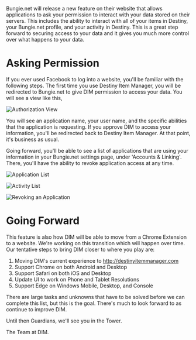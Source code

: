 Bungie.net will release a new feature on their website that allows applications to ask your permission to interact with your data stored on their servers.  This includes the ability to interact with all of your items in Destiny, your Bungie.net profile, and your activity in Destiny.  This is a great step forward to securing access to your data and it gives you much more control over what happens to your data.

# Asking Permission

If you ever used Facebook to log into a website, you'll be familiar with the following steps.  The first time you use Destiny Item Manager, you will be redirected to Bungie.net to give DIM permission to access your data. You will see a view like this,

![Authorization View](http://i.imgur.com/1jRRIuZ.png)

You will see an application name, your user name, and the specific abilities that the application is requesting.  If you approve DIM to access your information, you'll be redirected back to Destiny Item Manager.  At that point, it's business as usual.  

Going forward, you'll be able to see a list of applications that are using your information in your Bungie.net settings page, under 'Accounts & Linking'.  There, you'll have the ability to revoke application access at any time.  

![Application List](http://i.imgur.com/3Bnnb8s.png)

![Activity List](http://i.imgur.com/Sj0tcSC.png)

![Revoking an Application](http://i.imgur.com/Y4bFZwW.png)

# Going Forward

This feature is also how DIM will be able to move from a Chrome Extension to a website.  We're working on this transition which will happen over time.  Our tentative steps to bring DIM closer to where you play are:

1. Moving DIM's current experience to http://destinyitemmanager.com
2. Support Chrome on both Android and Desktop
3. Support Safari on both iOS and Desktop
4. Update UI to work on Phone and Tablet Resolutions
5. Support Edge on Windows Mobile, Desktop, and Console

There are large tasks and unknowns that have to be solved before we can complete this list, but this is the goal.  There's much to look forward to as continue to improve DIM.

Until then Guardians, we'll see you in the Tower.

The Team at DIM.
